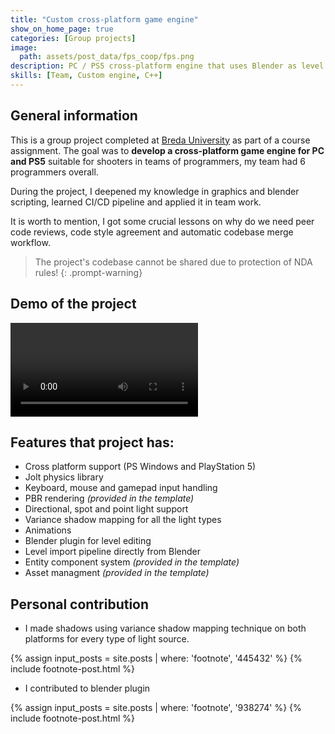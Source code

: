 ```yaml
---
title: "Custom cross-platform game engine"
show_on_home_page: true
categories: [Group projects]
image:
  path: assets/post_data/fps_coop/fps.png
description: PC / PS5 cross-platform engine that uses Blender as level editor
skills: [Team, Custom engine, C++]
---
```


## General information

This is a group project completed at [Breda University](https://www.buas.nl/) as part of a course assignment. The goal was to **develop a cross-platform game engine for PC and PS5** suitable for shooters in teams of programmers, my team had 6 programmers overall.

During the project, I deepened my knowledge in graphics and blender scripting, learned CI/CD pipeline and applied it in team work.

It is worth to mention, I got some crucial lessons on why do we need peer code reviews, code style agreement and automatic codebase merge workflow.

> The project's codebase cannot be shared due to protection of NDA rules!
{: .prompt-warning}

## Demo of the project

<video class="w-100" controls>
  <source src="https://github.com/user-attachments/assets/0e870f69-abd3-4876-a9f3-917ac928d00c" type="video/mp4">
</video>

## Features that project has:

- Cross platform support (PS Windows and PlayStation 5)
- Jolt physics library
- Keyboard, mouse and gamepad input handling
- PBR rendering *(provided in the template)*
- Directional, spot and point light support
- Variance shadow mapping for all the light types
- Animations
- Blender plugin for level editing
- Level import pipeline directly from Blender
- Entity component system *(provided in the template)*
- Asset managment *(provided in the template)*

## Personal contribution

- I made shadows using variance shadow mapping technique on both platforms for every type of light source.

{% assign input_posts = site.posts | where: 'footnote', '445432' %}
{% include footnote-post.html %}

- I contributed to blender plugin

{% assign input_posts = site.posts | where: 'footnote', '938274' %}
{% include footnote-post.html %}